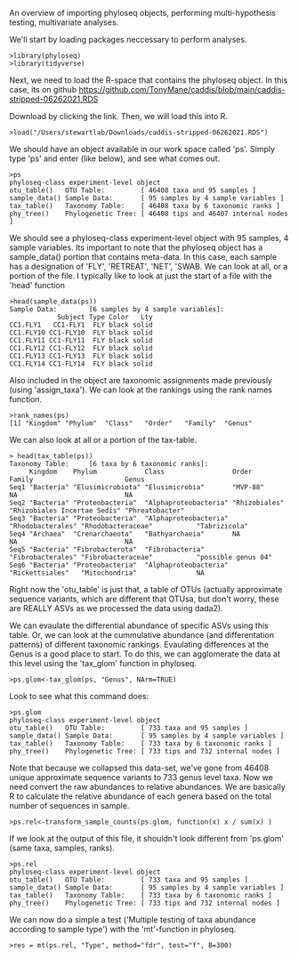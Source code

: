 An overview of importing phyloseq objects, performing multi-hypothesis testing, multivariate analyses.

We'll start by loading packages neccessary to perform analyses.

```
>library(phyloseq)
>library(tidyverse)
```

Next, we need to load the R-space that contains the phyloseq object. In this case, its on github
https://github.com/TonyMane/caddis/blob/main/caddis-stripped-06262021.RDS

Download by clicking the link. Then, we will load this into R. 

```
>load("/Users/stewartlab/Downloads/caddis-stripped-06262021.RDS")
```

We should have an object available in our work space called 'ps'.
Simply type 'ps' and enter (like below), and see what comes out.

```
>ps
phyloseq-class experiment-level object
otu_table()   OTU Table:         [ 46408 taxa and 95 samples ]
sample_data() Sample Data:       [ 95 samples by 4 sample variables ]
tax_table()   Taxonomy Table:    [ 46408 taxa by 6 taxonomic ranks ]
phy_tree()    Phylogenetic Tree: [ 46408 tips and 46407 internal nodes ]
```
We should see a phyloseq-class experiment-level object with 95 samples, 4 sample variables. 
Its important to note that the phyloseq object has a sample_data() portion that contains meta-data.
In this case, each sample has a designation of 'FLY', 'RETREAT', 'NET', 'SWAB. We can look at all, or a portion 
of the file. I typically like to look at just the start of a file with the 'head' function

```
>head(sample_data(ps))
Sample Data:        [6 samples by 4 sample variables]:
            Subject Type Color   Lty
CC1.FLY1   CC1-FLY1  FLY black solid
CC1.FLY10 CC1-FLY10  FLY black solid
CC1.FLY11 CC1-FLY11  FLY black solid
CC1.FLY12 CC1-FLY12  FLY black solid
CC1.FLY13 CC1-FLY13  FLY black solid
CC1.FLY14 CC1-FLY14  FLY black solid
```
Also included in the object are taxonomic assignments made previously (using 'assign_taxa'). 
We can look at the rankings using the rank names function. 

```
>rank_names(ps)
[1] "Kingdom" "Phylum"  "Class"   "Order"   "Family"  "Genus" 
```
We can also look at all or a portion of the tax-table. 

```
> head(tax_table(ps))
Taxonomy Table:     [6 taxa by 6 taxonomic ranks]:
     Kingdom    Phylum            Class                 Order             Family                       Genus              
Seq1 "Bacteria" "Elusimicrobiota" "Elusimicrobia"       "MVP-88"          NA                           NA                 
Seq2 "Bacteria" "Proteobacteria"  "Alphaproteobacteria" "Rhizobiales"     "Rhizobiales Incertae Sedis" "Phreatobacter"    
Seq3 "Bacteria" "Proteobacteria"  "Alphaproteobacteria" "Rhodobacterales" "Rhodobacteraceae"           "Tabrizicola"      
Seq4 "Archaea"  "Crenarchaeota"   "Bathyarchaeia"       NA                NA                           NA                 
Seq5 "Bacteria" "Fibrobacterota"  "Fibrobacteria"       "Fibrobacterales" "Fibrobacteraceae"           "possible genus 04"
Seq6 "Bacteria" "Proteobacteria"  "Alphaproteobacteria" "Rickettsiales"   "Mitochondria"               NA       
```

Right now the 'otu_table' is just that, a table of OTUs (actually approximate sequence variants, which are different that OTUsa, but don't worry, 
these are REALLY ASVs as we processed the data using dada2).  

We can evaulate the differential abundance of specific ASVs using this table. Or, we can look at the cummulative abundance (and differentation patterns) 
of different taxonomic rankings. Evaulating differences at the Genus is a good place to start. To do this, we can agglomerate the data at this level using the
'tax_glom' function in phyloseq.

```
>ps.glom<-tax_glom(ps, "Genus", NArm=TRUE)
```

Look to see what this command does:

```
>ps.glom
phyloseq-class experiment-level object
otu_table()   OTU Table:         [ 733 taxa and 95 samples ]
sample_data() Sample Data:       [ 95 samples by 4 sample variables ]
tax_table()   Taxonomy Table:    [ 733 taxa by 6 taxonomic ranks ]
phy_tree()    Phylogenetic Tree: [ 733 tips and 732 internal nodes ]
```
Note that because we collapsed this data-set, we've gone from 46408 unique approximate sequence variants to 733 genus level taxa. 
Now we need convert the raw abundances to relative abundances. We are basically R to calculate the relative abundance of each genera based on the
total number of sequences in sample. 

```
>ps.rel<-transform_sample_counts(ps.glom, function(x) x / sum(x) )
```
If we look at the output of this file, it shouldn't look different from 'ps.glom' (same taxa, samples, ranks).

```
>ps.rel
phyloseq-class experiment-level object
otu_table()   OTU Table:         [ 733 taxa and 95 samples ]
sample_data() Sample Data:       [ 95 samples by 4 sample variables ]
tax_table()   Taxonomy Table:    [ 733 taxa by 6 taxonomic ranks ]
phy_tree()    Phylogenetic Tree: [ 733 tips and 732 internal nodes ]
```
We can now do a simple a test ('Multiple testing of taxa abundance according to sample type')
with the 'mt'-function in phyloseq.

```
>res = mt(ps.rel, "Type", method="fdr", test="f", B=300)
```
